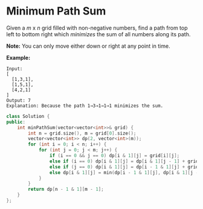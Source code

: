 #  Minimum Path Sum

Given a *m* x *n* grid filled with non-negative numbers, find a path from top left to bottom right which *minimizes* the sum of all numbers along its path.

**Note:** You can only move either down or right at any point in time.

**Example:**

```
Input:
[
  [1,3,1],
  [1,5,1],
  [4,2,1]
]
Output: 7
Explanation: Because the path 1→3→1→1→1 minimizes the sum.
```



```c++
class Solution {
public:
    int minPathSum(vector<vector<int>>& grid) {
        int n = grid.size(), m = grid[0].size();
        vector<vector<int>> dp(2, vector<int>(m));
        for (int i = 0; i < n; i++) {
            for (int j = 0; j < m; j++) {
                if (i == 0 && j == 0) dp[i & 1][j] = grid[i][j];
                else if (i == 0) dp[i & 1][j] = dp[i & 1][j - 1] + grid[i][j];
                else if (j == 0) dp[i & 1][j] = dp[i - 1 & 1][j] + grid[i][j];
                else dp[i & 1][j] = min(dp[i - 1 & 1][j], dp[i & 1][j - 1]) + grid[i][j];
            }
        }
        return dp[n - 1 & 1][m - 1];
    }
};
```



